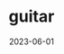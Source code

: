 ---
title: "guitar"
description: "
                I have played some of my brohter's guitar but never really learned much. Would love to buy an acoustic guitar one day and continue learning.
                "
date: 2023-06-01
thumbnail: 
link: 
---
